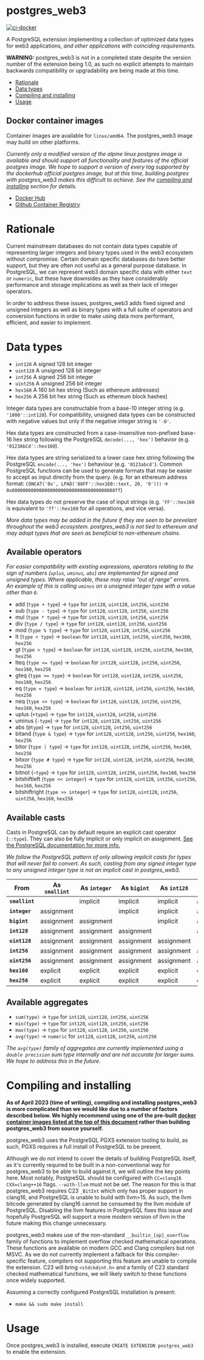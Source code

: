 # postgres_web3

[![ci-docker](https://github.com/Yen/postgres_web3/actions/workflows/ci-docker.yml/badge.svg)](https://github.com/Yen/postgres_web3/actions/workflows/ci-docker.yml)

A PostgreSQL extension implementing a collection of optimized data types for web3 applications, _and other applications with coinciding requirements_.

**WARNING:** postgres_web3 is not in a completed state despite the version number of the extension being 1.0, as such no explicit attempts to maintain backwards compatibility or upgradability are being made at this time.

- [Rationale](#rationale)
- [Data types](#data-types)
- [Compiling and installing](#compiling-and-installing)
- [Usage](#usage)

## Docker container images

Container images are available for `linux/amd64`. The postgres_web3 image may build on other platforms.

_Currently only a modified version of the alpine linux postgres image is available and should support all functionality and features of the official postgres image. We hope to support a version of every tag supported by the dockerhub official postgres image, but at this time, building postgres with postgres_web3 makes this difficult to achieve. See the [compiling and installing](#compiling-and-installing) section for details._

- [Docker Hub](https://hub.docker.com/r/georgebott/postgres_web3)
- [Github Container Registry](https://ghcr.io/yen/postgres_web3)

# Rationale

Current mainstream databases do not contain data types capable of representing larger integers and binary types used in the web3 ecosystem without compromise. Certain domain specific databases do have better support, but they are often not useful as a general purpose database. In PostgreSQL, we can represent web3 domain specific data with either `text` or `numeric`, but these have downsides as they have considerably performance and storage implications as well as their lack of integer operators.

In order to address these issues, postgres_web3 adds fixed signed and unsigned integers as well as binary types with a full suite of operators and conversion functions in order to make using data more performant, efficient, and easier to implement.

# Data types

- `int128` A signed 128 bit integer
- `uint128` A unsigned 128 bit integer
- `int256` A signed 256 bit integer
- `uint256` A unsigned 256 bit integer
- `hex160` A 160 bit hex string (Such as ethereum addresses)
- `hex256` A 256 bit hex string (Such as ethereum block hashes)

Integer data types are constructable from a base-10 integer string (e.g. `'1000'::int128`). For compatibility, unsigned data types can be constructed with negative values but only if the negative integer string is `'-0'`.

Hex data types are constructed from a case-insensitive non-prefixed base-16 hex string following the PostgreSQL `decode(..., 'hex')` behavior (e.g. `'0123AbCd'::hex160`).

Hex data types are string serialized to a lower case hex string following the PostgreSQL `encode(..., 'hex')` behaviour (e.g. `'0123abcd'`). Common PostgreSQL functions can be used to generate formats that may be easier to accept as input directly from the query. (e.g. for an ethereum address format: `CONCAT('0x', LPAD('88FF'::hex160::text, 20, '0')))` -> `0x00000000000000000000000000000000000088ff`)

Hex data types do not preserve the case of input strings (e.g. `'FF'::hex160` is equivalent to `'ff'::hex160` for all operations, and vice versa).

_More data types may be added in the future if they are seen to be prevelant throughout the web3 ecosystem. postgres_web3 is not tied to ethereum and may adopt types that are seen as beneficial to non-ethereum chains._

## Available operators

_For easier compatibility with existing expressions, operators relating to the sign of numbers (`uplus`, `uminus`, `abs`) are implemented for signed and unsigned types. Where applicable, these may raise "out of range" errors. An example of this is calling `uminus` on a unsigned integer type with a value other than `0`._

- add (`type + type`) -> `type` for `int128`, `uint128`, `int256`, `uint256`
- sub (`type - type`) -> `type` for `int128`, `uint128`, `int256`, `uint256`
- mul (`type * type`) -> `type` for `int128`, `uint128`, `int256`, `uint256`
- div (`type / type`) -> `type` for `int128`, `uint128`, `int256`, `uint256`
- mod (`type % type`) -> `type` for `int128`, `uint128`, `int256`, `uint256`
- lt (`type < type`) -> `boolean` for `int128`, `uint128`, `int256`, `uint256`, `hex160`, `hex256`
- gt (`type > type`) -> `boolean` for `int128`, `uint128`, `int256`, `uint256`, `hex160`, `hex256`
- lteq (`type <= type`) -> `boolean` for `int128`, `uint128`, `int256`, `uint256`, `hex160`, `hex256`
- gteq (`type >= type`) -> `boolean` for `int128`, `uint128`, `int256`, `uint256`, `hex160`, `hex256`
- eq (`type = type`) -> `boolean` for `int128`, `uint128`, `int256`, `uint256`, `hex160`, `hex256`
- neq (`type <> type`) -> `boolean` for `int128`, `uint128`, `int256`, `uint256`, `hex160`, `hex256`
- uplus (`+type`) -> `type` for `int128`, `uint128`, `int256`, `uint256`
- uminus (`-type`) -> `type` for `int128`, `uint128`, `int256`, `uint256`
- abs (`@type`) -> `type` for `int128`, `uint128`, `int256`, `uint256`
- bitand (`type & type`) -> `type` for `int128`, `uint128`, `int256`, `uint256`, `hex160`, `hex256`
- bitor (`type | type`) -> `type` for `int128`, `uint128`, `int256`, `uint256`, `hex160`, `hex256`
- bitxor (`type # type`) -> `type` for `int128`, `uint128`, `int256`, `uint256`, `hex160`, `hex256`
- bitnot (`~type`) -> `type` for `int128`, `uint128`, `int256`, `uint256`, `hex160`, `hex256`
- bitshiftleft (`type << integer`) -> `type` for `int128`, `uint128`, `int256`, `uint256`, `hex160`, `hex256`
- bitshiftright (`type >> integer`) -> `type` for `int128`, `uint128`, `int256`, `uint256`, `hex160`, `hex256`

## Available casts

Casts in PostgreSQL can by default require an explicit cast operator (`::type`). They can also be fully implicit or only implicit on assignment. [See the PostgreSQL documentation for more info.](https://www.postgresql.org/docs/15/sql-createcast.html)

_We follow the PostgreSQL pattern of only allowing implicit casts for types that will never fail to convert. As such, casting from any signed integer type to any unsigned integer type is not an implicit cast in postgres_web3._

|From          |As `smallint`|As `integer`|As `bigint`|As `int128`|As `uint128`|As `int256`|As `uint256`|As `hex160`|As `hex256`|
|---           |---          |---         |---        |---        |---         |---        |---         |---        |---        |
|**`smallint`**|             |implicit    |implicit   |implicit   |assignment  |implicit   |assignment  |explicit   |explicit   |
|**`integer`** |assignment   |            |implicit   |implicit   |assignment  |implicit   |assignment  |explicit   |explicit   |
|**`bigint`**  |assignment   |assignment  |           |implicit   |assignment  |implicit   |assignment  |explicit   |explicit   |
|**`int128`**  |assignment   |assignment  |assignment |           |assignment  |implicit   |assignment  |explicit   |explicit   |
|**`uint128`** |assignment   |assignment  |assignment |assignment |            |assignment |implicit    |explicit   |explicit   |
|**`int256`**  |assignment   |assignment  |assignment |assignment |assignment  |           |assignment  |explicit   |explicit   |
|**`uint256`** |assignment   |assignment  |assignment |assignment |assignment  |assignment |            |explicit   |explicit   |
|**`hex160`**  |explicit     |explicit    |explicit   |explicit   |explicit    |explicit   |explicit    |           |implicit   |
|**`hex256`**  |explicit     |explicit    |explicit   |explicit   |explicit    |explicit   |explicit    |assignment |           |

## Available aggregates

- `sum(type)` -> `type` for `int128`, `uint128`, `int256`, `uint256`
- `min(type)` -> `type` for `int128`, `uint128`, `int256`, `uint256`
- `max(type)` -> `type` for `int128`, `uint128`, `int256`, `uint256`
- `avg(type)` -> `numeric` for `int128`, `uint128`, `int256`, `uint256`

_The `avg(type)` family of aggregates are currently implemented using a `double precision` sum type internally and are not accurate for larger sums. We hope to address this in the future._

# Compiling and installing

**As of April 2023 (time of writing), compiling and installing postgres_web3 is more complicated than we would like due to a number of factors described below. We highly recommend using one of the pre-built [docker container images listed at the top of this document](#docker-container-images) rather than building postgres_web3 from source yourself.**

postgres_web3 uses the PostgreSQL PGXS extension tooling to build, as such, PGXS requires a full install of PostgreSQL to be present.

Although we do not intend to cover the details of building PostgreSQL itself, as it's currently required to be built in a non-conventional way for postgres_web3 to be able to build against it, we will outline the key points here. Most notably, PostgreSQL should be configured with `CC=clang16` `CXX=clang++16` flags. `--with-llvm` must not be set. The reason for this is that postgres_web3 requires C23 `_BitInt` which only has proper support in clang16, and PostgreSQL is unable to build with llvm>15. As such, the llvm bitcode generated by clang16 cannot be consumed by the llvm module of PostgreSQL. Disabling the llvm features in PostgreSQL fixes this issue and hopefully PostgreSQL will support a more modern version of llvm in the future making this change unnecessary.

postgres_web3 makes use of the non-standard `__builtin_[op]_overflow` family of functions to implement overflow checked mathematical operatons. These functions are available on modern GCC and Clang compilers but not MSVC. As we do not currently implement a fallback for this compiler-specific feature, compilers not supporting this feature are unable to compile the extension. C23 will bring `<stdckdint.h>` and a family of C23 standard checked mathematical functions, we will likely switch to these functions once widely supported.

Assuming a correctly configured PostgreSQL installation is present:

- `make && sudo make install`

# Usage

Once postgres_web3 is installed, execute `CREATE EXTENSION postgres_web3` to enable the extension.
